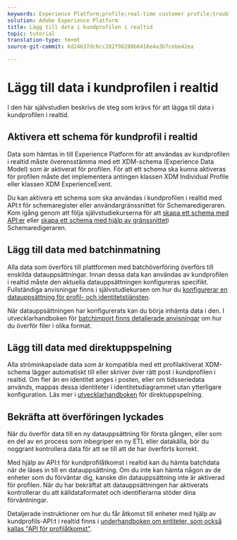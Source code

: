 ```yaml
---
keywords: Experience Platform;profile;real-time customer profile;troubleshooting;API
solution: Adobe Experience Platform
title: Lägg till data i kundprofilen i realtid
topic: tutorial
translation-type: tm+mt
source-git-commit: 6d24637dc6cc282f98288b6416e4a3b7cebe42ea

---
```



# Lägg till data i kundprofilen i realtid

I den här självstudien beskrivs de steg som krävs för att lägga till data i kundprofilen i realtid.

## Aktivera ett schema för kundprofil i realtid

Data som hämtas in till Experience Platform för att användas av kundprofilen i realtid måste överensstämma med ett XDM-schema (Experience Data Model) som är aktiverat för profilen. För att ett schema ska kunna aktiveras för profilen måste det implementera antingen klassen XDM Individual Profile eller klassen XDM ExperienceEvent.

Du kan aktivera ett schema som ska användas i kundprofilen i realtid med API:t för schemaregister eller användargränssnittet för Schemaredigeraren. Kom igång genom att följa självstudiekurserna för att [skapa ett schema med API:er](../../xdm/tutorials/create-schema-api.md) eller [skapa ett schema med hjälp av gränssnittet](../../xdm/tutorials/create-schema-ui.md)i Schemaredigeraren.

## Lägg till data med batchinmatning

Alla data som överförs till plattformen med batchöverföring överförs till enskilda datauppsättningar. Innan dessa data kan användas av kundprofilen i realtid måste den aktuella datauppsättningen konfigureras specifikt. Fullständiga anvisningar finns i självstudiekursen om hur du [konfigurerar en datauppsättning för profil- och identitetstjänsten](dataset-configuration.md).

När datauppsättningen har konfigurerats kan du börja inhämta data i den. I utvecklarhandboken för [batchimport finns detaljerade anvisningar](../../ingestion/batch-ingestion/api-overview.md) om hur du överför filer i olika format.

## Lägg till data med direktuppspelning

Alla ströminkapslade data som är kompatibla med ett profilaktiverat XDM-schema lägger automatiskt till eller skriver över rätt post i kundprofilen i realtid. Om fler än en identitet anges i posten, eller om tidsseriedata används, mappas dessa identiteter i identitetsdiagrammet utan ytterligare konfiguration. Läs mer i [utvecklarhandboken](../../ingestion/tutorials/streaming-record-data.md) för direktuppspelning.

## Bekräfta att överföringen lyckades

När du överför data till en ny datauppsättning för första gången, eller som en del av en process som inbegriper en ny ETL eller datakälla, bör du noggrant kontrollera data för att se till att de har överförts korrekt.

Med hjälp av API:t för kundprofilåtkomst i realtid kan du hämta batchdata när de läses in till en datauppsättning. Om du inte kan hämta någon av de enheter som du förväntar dig, kanske din datauppsättning inte är aktiverad för profilen. När du har bekräftat att datauppsättningen har aktiverats kontrollerar du att källdataformatet och identifierarna stöder dina förväntningar.

Detaljerade instruktioner om hur du får åtkomst till enheter med hjälp av kundprofils-API:t i realtid finns i [underhandboken om entiteter, som också kallas &quot;API för profilåtkomst&quot;](../api/entities.md).